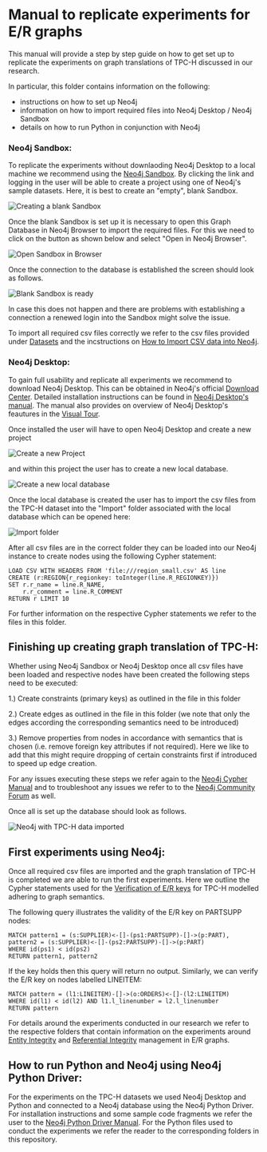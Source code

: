 # Manual to replicate experiments for E/R graphs

This manual will provide a step by step guide on how to get set up to replicate the experiments on graph translations of TPC-H discussed in our research.

In particular, this folder contains information on the following:

- instructions on how to set up Neo4j
- information on how to import required files into Neo4j Desktop / Neo4j Sandbox
- details on how to run Python in conjunction with Neo4j



### Neo4j Sandbox:

To replicate the experiments without downlaoding Neo4j Desktop to a local machine we recommend using the [Neo4j Sandbox](https://neo4j.com/sandbox/). By clicking the link and logging in the user will be able to create a project using one of Neo4j's sample datasets. Here, it is best to create an "empty", blank Sandbox.

![Creating a blank Sandbox](./images/sandbox1.JPG)

Once the blank Sandbox is set up it is necessary to open this Graph Database in Neo4j Browser to import the required files. For this we need to click on the button as shown below and select "Open in Neo4j Browser".

![Open Sandbox in Browser](./images/sandbox2.JPG)

Once the connection to the database is established the screen should look as follows.

![Blank Sandbox is ready](./images/sandbox3.JPG)

In case this does not happen and there are problems with establishing a connection a renewed login into the Sandbox might solve the issue.

To import all required csv files correctly we refer to the csv files provided under [Datasets](https://github.com/GraphDatabaseExperiments/integrity_experiments/tree/main/datasets) and the incstructions on [How to Import CSV data into Neo4j](https://neo4j.com/docs/getting-started/data-import/csv-import/).


### Neo4j Desktop:

To gain full usability and replicate all experiments we recommend to download Neo4j Desktop. This can be obtained in Neo4j's official [Download Center](https://neo4j.com/download-center/#desktop). Detailed installation instructions can be found in [Neo4j Desktop's manual](https://neo4j.com/docs/desktop-manual/current/installation/). The manual also provides on overview of Neo4j Desktop's feautures in the [Visual Tour](https://neo4j.com/docs/desktop-manual/current/visual-tour/).

Once installed the user will have to open Neo4j Desktop and create a new project

![Create a new Project](./images/desktop1.JPG)

and within this project the user has to create a new local database.

![Create a new local database](./images/desktop2.JPG)

Once the local database is created the user has to import the csv files from the TPC-H dataset into the "Import" folder associated with the local database which can be opened here:

![Import folder](./images/desktop3.JPG)

After all csv files are in the correct folder they can be loaded into our Neo4j instance to create nodes using the following Cypher statement:

```
LOAD CSV WITH HEADERS FROM 'file:///region_small.csv' AS line
CREATE (r:REGION{r_regionkey: toInteger(line.R_REGIONKEY)})
SET r.r_name = line.R_NAME,
    r.r_comment = line.R_COMMENT
RETURN r LIMIT 10
```

For further information on the respective Cypher statements we refer to the files in this folder.


## Finishing up creating graph translation of TPC-H:

Whether using Neo4j Sandbox or Neo4j Desktop once all csv files have been loaded and respective nodes have been created the following steps need to be executed:

1.) Create constraints (primary keys) as outlined in the file in this folder

2.) Create edges as outlined in the file in this folder (we note that only the edges according the corresponding semantics need to be introduced)

3.) Remove properties from nodes in accordance with semantics that is chosen (i.e. remove foreign key attributes if not required). Here we like to add that this might require dropping of certain constraints first if introduced to speed up edge creation.


For any issues executing these steps we refer again to the [Neo4j Cypher Manual](https://neo4j.com/docs/cypher-manual/current/introduction/) and to troubleshoot any issues we refer to to the [Neo4j Community Forum](https://community.neo4j.com/) as well. 

Once all is set up the database should look as follows.


![Neo4j with TPC-H data imported](./images/desktop5.JPG)



## First experiments using Neo4j:

Once all required csv files are imported and the graph translation of TPC-H is completed we are able to run the first experiments. Here we outline the Cypher statements used for the [Verification of E/R keys](https://github.com/GraphDatabaseExperiments/integrity_experiments/tree/main/entity_integrity) for TPC-H modelled adhering to graph semantics.

The following query illustrates the validity of the E/R key on PARTSUPP nodes:

```
MATCH pattern1 = (s:SUPPLIER)<-[]-(ps1:PARTSUPP)-[]->(p:PART), pattern2 = (s:SUPPLIER)<-[]-(ps2:PARTSUPP)-[]->(p:PART)
WHERE id(ps1) < id(ps2)
RETURN pattern1, pattern2
```

If the key holds then this query will return no output. Similarly, we can verify the E/R key on nodes labelled LINEITEM:

```
MATCH pattern = (l1:LINEITEM)-[]->(o:ORDERS)<-[]-(l2:LINEITEM)
WHERE id(l1) < id(l2) AND l1.l_linenumber = l2.l_linenumber
RETURN pattern
```

For details around the experiments conducted in our research we refer to the respective folders that contain information on the experiments around [Entity Integrity](https://github.com/GraphDatabaseExperiments/integrity_experiments/tree/main/entity_integrity) and [Referential Integrity](https://github.com/GraphDatabaseExperiments/integrity_experiments/tree/main/referential_integrity) management in E/R graphs.


## How to run Python and Neo4j using Neo4j Python Driver: 

For the experiments on the TPC-H datasets we used Neo4j Desktop and Python and connected to a Neo4j database using the Neo4j Python Driver. For installation instructions and some sample code fragments we refer the user to the [Neo4j Python Driver Manual](https://neo4j.com/docs/api/python-driver/current/). For the Python files used to conduct the experiments we refer the reader to the corresponding folders in this repository.

  

